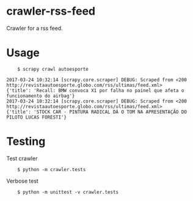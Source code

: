 # crawler-rss-feed
Crawler for a rss feed.


# Usage
```
	$ scrapy crawl autoesporte

2017-03-24 10:32:14 [scrapy.core.scraper] DEBUG: Scraped from <200 http://revistaautoesporte.globo.com/rss/ultimas/feed.xml>
{'title': 'Recall: BMW convoca X1 por falha no painel que afeta o funcionamento do airbag'}
2017-03-24 10:32:14 [scrapy.core.scraper] DEBUG: Scraped from <200 http://revistaautoesporte.globo.com/rss/ultimas/feed.xml>
{'title': 'STOCK CAR - PINTURA RADICAL DÁ O TOM NA APRESENTAÇÃO DO PILOTO LUCAS FORESTI'}
```



# Testing

Test crawler
```
	$ python -m crawler.tests
```

Verbose test
```
	$ python -m unittest -v crawler.tests
```